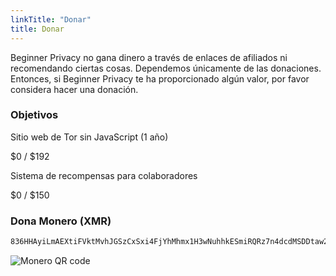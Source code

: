 ```yaml
---
linkTitle: "Donar"
title: Donar
---
```

Beginner Privacy no gana dinero a través de enlaces de afiliados ni recomendando ciertas cosas. Dependemos únicamente de las donaciones. Entonces, si Beginner Privacy te ha proporcionado algún valor, por favor considera hacer una donación.

### Objetivos
Sitio web de Tor sin JavaScript (1 año)
<div class="progress-container" title="$0 of $192 collected">
    <span class="progress-text">$0 / $192</span>
    <div class="progress-bar" style="width: 0%;"></div>
</div>

Sistema de recompensas para colaboradores
<div class="progress-container" title="$0 of $150 collected">
    <span class="progress-text">$0 / $150</span>
    <div class="progress-bar" style="width: 0%;"></div>
</div>

### Dona Monero (XMR)
```bash
836HHAyiLmAEXtiFVktMvhJGSzCxSxi4FjYhMhmx1H3wNuhhkESmiRQRz7n4dcdMSDDtaw23ty9qdYzHf6ycfzpzLdx6Lxq
```
![Monero QR code](../../../images/xmr-qr.webp)